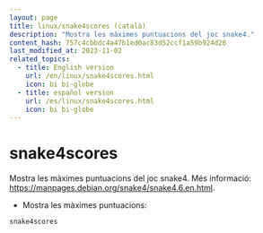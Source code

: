 ```yaml
---
layout: page
title: linux/snake4scores (català)
description: "Mostra les màximes puntuacions del joc snake4."
content_hash: 757c4cbbdc4a47b1ed0ac83d52ccf1a59b924d26
last_modified_at: 2023-11-02
related_topics:
  - title: English version
    url: /en/linux/snake4scores.html
    icon: bi bi-globe
  - title: español version
    url: /es/linux/snake4scores.html
    icon: bi bi-globe
---
```

# snake4scores

Mostra les màximes puntuacions del joc snake4.
Més informació: <https://manpages.debian.org/snake4/snake4.6.en.html>.

- Mostra les màximes puntuacions:

`snake4scores`
